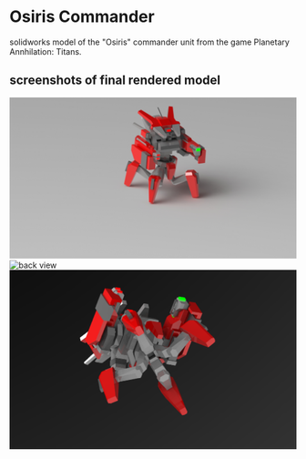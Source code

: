 # Osiris Commander
solidworks model of the "Osiris" commander unit from the game Planetary Annhilation: Titans.

## screenshots of final rendered model

![front view](osiris%20commander/osiris%20commander%20final%20render.JPG)
![back view](osiris%20commander/osiris%20back%view.png)
![bottom view](osiris%20commander/osiris%20bottom%20view.png)
